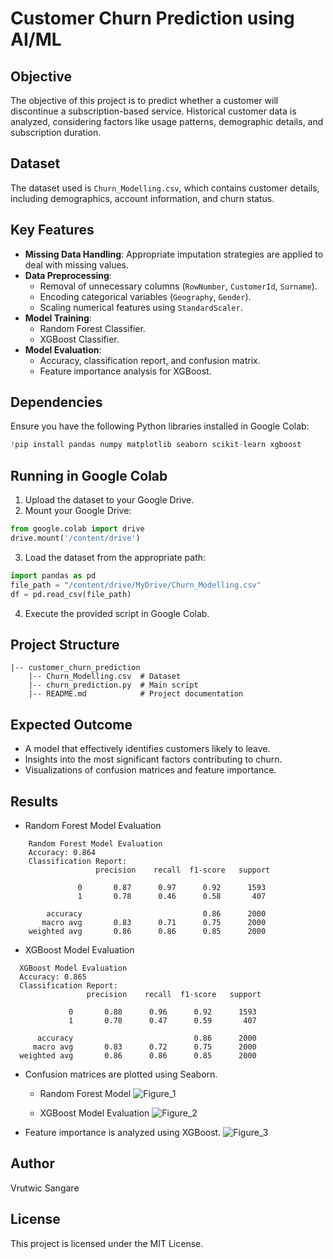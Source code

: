 # Customer Churn Prediction using AI/ML

## Objective
The objective of this project is to predict whether a customer will discontinue a subscription-based service. Historical customer data is analyzed, considering factors like usage patterns, demographic details, and subscription duration. 

## Dataset
The dataset used is `Churn_Modelling.csv`, which contains customer details, including demographics, account information, and churn status. 

## Key Features
- **Missing Data Handling**: Appropriate imputation strategies are applied to deal with missing values.
- **Data Preprocessing**:
  - Removal of unnecessary columns (`RowNumber`, `CustomerId`, `Surname`).
  - Encoding categorical variables (`Geography`, `Gender`).
  - Scaling numerical features using `StandardScaler`.
- **Model Training**:
  - Random Forest Classifier.
  - XGBoost Classifier.
- **Model Evaluation**:
  - Accuracy, classification report, and confusion matrix.
  - Feature importance analysis for XGBoost.

## Dependencies
Ensure you have the following Python libraries installed in Google Colab:

```python
!pip install pandas numpy matplotlib seaborn scikit-learn xgboost
```

## Running in Google Colab
1. Upload the dataset to your Google Drive.
2. Mount your Google Drive:

```python
from google.colab import drive
drive.mount('/content/drive')
```

3. Load the dataset from the appropriate path:

```python
import pandas as pd
file_path = "/content/drive/MyDrive/Churn_Modelling.csv"
df = pd.read_csv(file_path)
```

4. Execute the provided script in Google Colab.

## Project Structure
```
|-- customer_churn_prediction
    |-- Churn_Modelling.csv  # Dataset
    |-- churn_prediction.py  # Main script
    |-- README.md            # Project documentation
```

## Expected Outcome
- A model that effectively identifies customers likely to leave.
- Insights into the most significant factors contributing to churn.
- Visualizations of confusion matrices and feature importance.

## Results
- Random Forest Model Evaluation
```
    Random Forest Model Evaluation
    Accuracy: 0.864
    Classification Report:
                   precision    recall  f1-score   support
    
               0       0.87      0.97      0.92      1593
               1       0.78      0.46      0.58       407
    
        accuracy                           0.86      2000
       macro avg       0.83      0.71      0.75      2000
    weighted avg       0.86      0.86      0.85      2000
```
- XGBoost Model Evaluation
```
  XGBoost Model Evaluation
  Accuracy: 0.865
  Classification Report:
                 precision    recall  f1-score   support
  
             0       0.88      0.96      0.92      1593
             1       0.78      0.47      0.59       407
  
      accuracy                           0.86      2000
     macro avg       0.83      0.72      0.75      2000
  weighted avg       0.86      0.86      0.85      2000
```

- Confusion matrices are plotted using Seaborn.
  * Random Forest Model
    ![Figure_1](https://github.com/user-attachments/assets/a059cdd6-ab17-4dd1-9aff-4e01008a322f)

  * XGBoost Model Evaluation
    ![Figure_2](https://github.com/user-attachments/assets/bb89c11b-8bc9-46f4-adf2-1c66d54849d6)


- Feature importance is analyzed using XGBoost.
  ![Figure_3](https://github.com/user-attachments/assets/b378c650-43f5-458e-886c-fca856899ac0)


## Author
Vrutwic Sangare

## License
This project is licensed under the MIT License.
